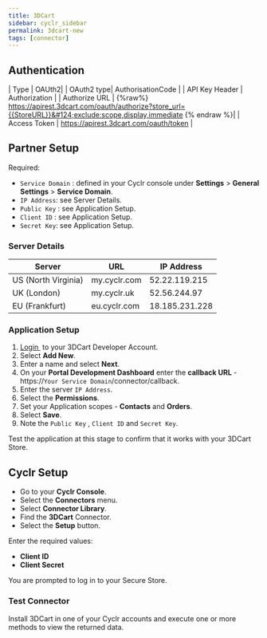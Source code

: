 ```yaml
---
title: 3DCart
sidebar: cyclr_sidebar
permalink: 3dcart-new
tags: [connector]
---
```


## Authentication

| Type      | OAUth2|
| OAuth2 type| AuthorisationCode |
| API Key Header | Authorization |
| Authorize URL | {%raw%} https://apirest.3dcart.com/oauth/authorize?store_url={{StoreURL}}&#124;exclude:scope,display,immediate {% endraw %}|
| Access Token | https://apirest.3dcart.com/oauth/token |

## Partner Setup

Required:
* `Service Domain` : defined in your Cyclr console under **Settings** > **General Settings** > **Service Domain**.
* `IP Address`: see Server Details.
* `Public Key` : see Application Setup.
* `Client ID` : see Application Setup.
* `Secret Key`: see Application Setup.

### Server Details

| Server | URL | IP Address |
| --- | --- | --- 
| US (North Virginia) | my.cyclr.com | 52.22.119.215 |
| UK (London) | my.cyclr.uk | 52.56.244.97 |
| EU (Frankfurt) | eu.cyclr.com | 18.185.231.228 |

### Application Setup

1. [Login ](https://devportal.3dcart.com/login.asp) to your 3DCart Developer Account.
2. Select **Add New**.
3. Enter a name and select **Next**.
4. On your **Portal Development Dashboard** enter the **callback URL** - https://``Your Service Domain``/connector/callback.
5. Enter the server `IP Address`.
6. Select the **Permissions**.
7. Set your Application scopes - **Contacts** and **Orders**.
8. Select **Save**.
9. Note the `Public Key` ,  `Client ID` and `Secret Key`.

Test the application at this stage to confirm that it works with your 3DCart Store.

## Cyclr Setup

*   Go to your **Cyclr Console**.
*   Select the **Connectors** menu.
*   Select **Connector Library**.
*   Find the **3DCart** Connector.
*   Select the **Setup** button.

Enter the required values:
* **Client ID**
* **Client Secret**

You are prompted to log in to your Secure Store.

### Test Connector

Install 3DCart in one of your Cyclr accounts and execute one or more methods to view the returned data.